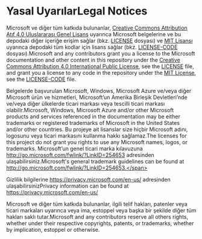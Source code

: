 # <a name="legal-notices"></a><span data-ttu-id="21b85-101">Yasal Uyarılar</span><span class="sxs-lookup"><span data-stu-id="21b85-101">Legal Notices</span></span>
<span data-ttu-id="21b85-102">Microsoft ve diğer tüm katkıda bulunanlar, [Creative Commons Attribution Atıf 4.0 Uluslararası Genel Lisans](https://creativecommons.org/licenses/by/4.0/legalcode) uyarınca Microsoft belgelerine ve bu depodaki diğer içeriğe erişim sağlar (bkz. [LICENSE](LICENSE) dosyası) ve [MIT Lisansı](https://opensource.org/licenses/MIT) uyarınca depodaki tüm kodlar için lisans sağlar (bkz. [LICENSE-CODE](LICENSE-CODE) dosyası).</span><span class="sxs-lookup"><span data-stu-id="21b85-102">Microsoft and any contributors grant you a license to the Microsoft documentation and other content in this repository under the [Creative Commons Attribution 4.0 International Public License](https://creativecommons.org/licenses/by/4.0/legalcode), see the [LICENSE](LICENSE) file, and grant you a license to any code in the repository under the [MIT License](https://opensource.org/licenses/MIT), see the [LICENSE-CODE](LICENSE-CODE) file.</span></span>

<span data-ttu-id="21b85-103">Belgelerde başvurulan Microsoft, Windows, Microsoft Azure ve/veya diğer Microsoft ürün ve hizmetleri, Microsoft’un Amerika Birleşik Devletleri’nde ve/veya diğer ülkelerde ticari markası veya tescilli ticari markası olabilir.</span><span class="sxs-lookup"><span data-stu-id="21b85-103">Microsoft, Windows, Microsoft Azure and/or other Microsoft products and services referenced in the documentation may be either trademarks or registered trademarks of Microsoft in the United States and/or other countries.</span></span>
<span data-ttu-id="21b85-104">Bu projeye ait lisanslar size hiçbir Microsoft adını, logosunu veya ticari markasını kullanma hakkı sağlamaz.</span><span class="sxs-lookup"><span data-stu-id="21b85-104">The licenses for this project do not grant you rights to use any Microsoft names, logos, or trademarks.</span></span>
<span data-ttu-id="21b85-105">Microsoft’un genel ticari marka kılavuzuna http://go.microsoft.com/fwlink/?LinkID=254653 adresinden ulaşabilirsiniz.</span><span class="sxs-lookup"><span data-stu-id="21b85-105">Microsoft's general trademark guidelines can be found at http://go.microsoft.com/fwlink/?LinkID=254653.</span></span>

<span data-ttu-id="21b85-106">Gizlilik bilgilerine https://privacy.microsoft.com/en-us/ adresinden ulaşabilirsiniz</span><span class="sxs-lookup"><span data-stu-id="21b85-106">Privacy information can be found at https://privacy.microsoft.com/en-us/</span></span>

<span data-ttu-id="21b85-107">Microsoft ve diğer tüm katkıda bulunanlar, ilgili telif hakları, patenler veya ticari markaları uyarınca veya ima, estoppel veya başka bir şekilde diğer tüm hakları saklı tutar.</span><span class="sxs-lookup"><span data-stu-id="21b85-107">Microsoft and any contributors reserve all others rights, whether under their respective copyrights, patents, or trademarks, whether by implication, estoppel or otherwise.</span></span>